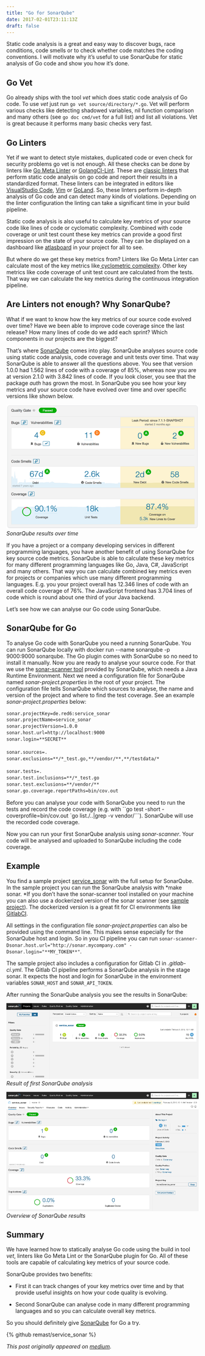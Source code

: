 ```yaml
---
title: "Go for SonarQube"
date: 2017-02-01T23:11:13Z
draft: false
---
```


Static code analysis is a great and easy way to discover bugs, race conditions, code smells or to check whether code matches the coding conventions. I will motivate why it’s useful to use SonarQube for static analysis of Go code and show you how it’s done.

## Go Vet

Go already ships with the tool *vet* which does static code analysis of Go code. To use *vet* just run `go vet source/directory/*.go`. Vet will perform various checks like detecting shadowed variables, nil function comparison and many others (see `go doc cmd/vet` for a full list) and list all violations. Vet is great because it performs many basic checks very fast.

## Go Linters

Yet if we want to detect style mistakes, duplicated code or even check for security problems go vet is not enough. All these checks can be done by linters like [Go Meta Linter](https://github.com/alecthomas/gometalinter) or [GolangCI-Lint](https://github.com/golangci/golangci-lint). These are [classic linters](https://en.wikipedia.org/wiki/Lint_(software)) that perform static code analysis on go code and report their results in a standardized format. These linters can be integrated in editors like [VisualStudio Code](https://code.visualstudio.com/), [Vim](https://www.vim.org/) or [GoLand](https://www.jetbrains.com/go/). So, these linters perform in-depth analysis of Go code and can detect many kinds of violations. Depending on the linter configuration the linting can take a significant time in your build pipeline.

Static code analysis is also useful to calculate key metrics of your source code like lines of code or cyclomatic complexity. Combined with code coverage or unit test count these key metrics can provide a good first impression on the state of your source code. They can be displayed on a dashboard like [atlasboard](https://bitbucket.org/atlassian/atlasboard) in your project for all to see.

But where do we get these key metrics from? Linters like Go Meta Linter can calculate most of the key metrics like[ cyclometric complexity](https://en.wikipedia.org/wiki/Cyclomatic_complexity). Other key metrics like code coverage of unit test count are calculated from the tests. That way we can calculate the key metrics during the continuous integration pipeline.

## Are Linters not enough? Why SonarQube?

What if we want to know how the key metrics of our source code evolved over time? Have we been able to improve code coverage since the last release? How many lines of code do we add each sprint? Which components in our projects are the biggest?

That’s where [SonarQube](https://www.sonarqube.org) comes into play. SonarQube analyses source code using static code analysis, code coverage and unit tests over time. That way SonarQube is able to answer all the questions above. You see that version 1.0.0 had 1.562 lines of code with a coverage of 85%, whereas now you are at version 2.1.0 with 3.842 lines of code. If you look closer, you see that the package *auth* has grown the most. In SonarQube you see how your key metrics and your source code have evolved over time and over specific versions like shown below.

![SonarQube results over time](sonarqube_over_time.png?raw=true)*SonarQube results over time*

If you have a project or a company developing services in different programming languages, you have another benefit of using SonarQube for key source code metrics. SonarQube is able to calculate these key metrics for many different programming languages like Go, Java, C#, JavaScript and many others. That way you can calculate combined key metrics even for projects or companies which use many different programming languages. E.g. you your project overall has 12.346 lines of code with an overall code coverage of 76%. The JavaScript frontend has 3.704 lines of code which is round about one third of your Java backend.

Let’s see how we can analyse our Go code using SonarQube.

## SonarQube for Go

To analyse Go code with SonarQube you need a running SonarQube. You can run SonarQube locally with docker run --name sonarqube -p 9000:9000 sonarqube. The Go plugin comes with SonarQube so no need to install it manually. Now you are ready to analyse your source code. For that we use the [sonar-scanner tool](https://docs.sonarqube.org/display/SCAN/Analyzing+with+SonarQube+Scanner) provided by SonarQube, which needs a Java Runtime Environment. Next we need a configuration file for SonarQube named *sonar-project.properties* in the root of your project. The configuration file tells SonarQube which sources to analyse, the name and version of the project and where to find the test coverage. See an example *sonar-project.properties* below:

```bash
sonar.projectKey=de.red6:service_sonar
sonar.projectName=service_sonar
sonar.projectVersion=1.0.0
sonar.host.url=http://localhost:9000
sonar.login=**SECRET**

sonar.sources=.
sonar.exclusions=**/*_test.go,**/vendor/**,**/testdata/*
 
sonar.tests=.
sonar.test.inclusions=**/*_test.go
sonar.test.exclusions=**/vendor/**
sonar.go.coverage.reportPaths=bin/cov.out
```

Before you can analyse your code with SonarQube you need to run the tests and record the code coverage (e.g. with ``go test -short -coverprofile=bin/cov.out `go list./..|grep -v vendor/```). SonarQube will use the recorded code coverage.

Now you can run your first SonarQube analysis using *sonar-scanner*. Your code will be analysed and uploaded to SonarQube including the code coverage.

## Example

You find a sample project [service_sonar](https://github.com/remast/service_sonar) with the full setup for SonarQube. In the sample project you can run the SonarQube analysis with *make sonar. *If you don’t have the sonar-scanner tool installed on your machine you can also use a dockerized version of the sonar scanner (see [sample project](https://github.com/remast/service_sonar/blob/master/README.md)). The dockerized version is a great fit for CI environments like [GitlabCI](https://about.gitlab.com/product/continuous-integration/   ).

All settings in the configuration file *sonar-project.properties* can also be provided using the command line. This makes sense especially for the SonarQube host and login. So in you CI pipeline you can run `sonar-scanner-Dsonar.host.url="http://sonar.mycompany.com" -Dsonar.login="**MY_TOKEN**"`.

The sample project also includes a configuration for Gitlab CI in *.gitlab-ci.yml*. The Gitlab CI pipeline performs a SonarQube analysis in the stage sonar. It expects the host and login for SonarQube in the environment variables `SONAR_HOST` and `SONAR_API_TOKEN`.

After running the SonarQube analysis you see the results in SonarQube:

![Result of first SonarQube analysis](sonarqube_first_analysis.png?raw=true)*Result of first SonarQube analysis*

![Overview of SonarQube results](sonarqube_overview_results.png?raw=true)*Overview of SonarQube results*

## Summary

We have learned how to statically analyse Go code using the build in tool *vet*, linters like Go Meta Lint or the SonarQube plugin for Go. All of these tools are capable of calculating key metrics of your source code.

SonarQube provides two benefits:

* First it can track changes of your key metrics over time and by that provide useful insights on how your code quality is evolving.

* Second SonarQube can analyse code in many different programming languages and so you can calculate overall key metrics.

So you should definitely give [SonarQube](https://www.sonarqube.org) for Go a try.

{% github remast/service_sonar %} 

*This post originally appeared on [medium](https://medium.com/red6-es/go-for-sonarqube-ffff5b74f33a).*